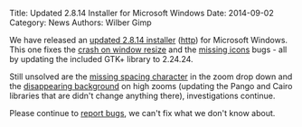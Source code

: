Title: Updated 2.8.14 Installer for Microsoft Windows 
Date: 2014-09-02
Category: News
Authors: Wilber Gimp

We have released an [updated 2.8.14 installer](//download.gimp.org/pub/gimp/v2.8/windows/gimp-2.8.14-setup-1.exe.torrent) ([http](//download.gimp.org/pub/gimp/v2.8/windows/gimp-2.8.14-setup-1.exe)) for Microsoft Windows. This one fixes the [crash on window resize](https://bugzilla.gnome.org/show_bug.cgi?id=735507) and the [missing icons](https://bugzilla.gnome.org/show_bug.cgi?id=735501) bugs - all by updating the included GTK+ library to 2.24.24.

Still unsolved are the [missing spacing character](https://bugzilla.gnome.org/show_bug.cgi?id=735505) in the zoom drop down and the [disappearing background](https://bugzilla.gnome.org/show_bug.cgi?id=735463) on high zooms (updating the Pango and Cairo libraries that are didn't change anything there), investigations continue.

Please continue to [report bugs](https://bugzilla.gnome.org/browse.cgi?product=GIMP), we can't fix what we don't know about.
